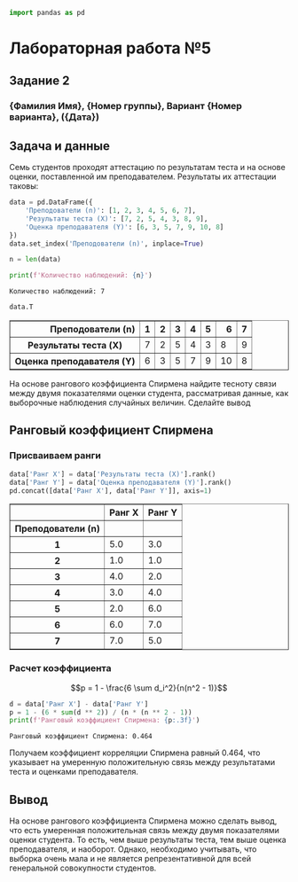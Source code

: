 ```python
import pandas as pd
```

# Лабораторная работа №5
## Задание 2
### {Фамилия Имя}, {Номер группы}, Вариант {Номер варианта}, ({Дата})

## Задача и данные

Семь студентов проходят аттестацию по результатам теста и на основе оценки, поставленной им преподавателем. Результаты их аттестации таковы:


```python
data = pd.DataFrame({
    'Преподователи (n)': [1, 2, 3, 4, 5, 6, 7],
    'Результаты теста (X)': [7, 2, 5, 4, 3, 8, 9],
    'Оценка преподавателя (Y)': [6, 3, 5, 7, 9, 10, 8]
})
data.set_index('Преподователи (n)', inplace=True)

n = len(data)

print(f'Количество наблюдений: {n}')
```

    Количество наблюдений: 7



```python
data.T
```




<div>
<table border="1" class="dataframe">
  <thead>
    <tr style="text-align: right;">
      <th>Преподователи (n)</th>
      <th>1</th>
      <th>2</th>
      <th>3</th>
      <th>4</th>
      <th>5</th>
      <th>6</th>
      <th>7</th>
    </tr>
  </thead>
  <tbody>
    <tr>
      <th>Результаты теста (X)</th>
      <td>7</td>
      <td>2</td>
      <td>5</td>
      <td>4</td>
      <td>3</td>
      <td>8</td>
      <td>9</td>
    </tr>
    <tr>
      <th>Оценка преподавателя (Y)</th>
      <td>6</td>
      <td>3</td>
      <td>5</td>
      <td>7</td>
      <td>9</td>
      <td>10</td>
      <td>8</td>
    </tr>
  </tbody>
</table>
</div>



На основе рангового коэффициента Спирмена найдите тесноту связи между двумя показателями оценки студента, рассматривая данные, как выборочные наблюдения случайных величин. Сделайте вывод

## Ранговый коэффициент Спирмена

### Присваиваем ранги


```python
data['Ранг X'] = data['Результаты теста (X)'].rank()
data['Ранг Y'] = data['Оценка преподавателя (Y)'].rank()
pd.concat([data['Ранг X'], data['Ранг Y']], axis=1)
```




<div>
<table border="1" class="dataframe">
  <thead>
    <tr style="text-align: right;">
      <th></th>
      <th>Ранг X</th>
      <th>Ранг Y</th>
    </tr>
    <tr>
      <th>Преподователи (n)</th>
      <th></th>
      <th></th>
    </tr>
  </thead>
  <tbody>
    <tr>
      <th>1</th>
      <td>5.0</td>
      <td>3.0</td>
    </tr>
    <tr>
      <th>2</th>
      <td>1.0</td>
      <td>1.0</td>
    </tr>
    <tr>
      <th>3</th>
      <td>4.0</td>
      <td>2.0</td>
    </tr>
    <tr>
      <th>4</th>
      <td>3.0</td>
      <td>4.0</td>
    </tr>
    <tr>
      <th>5</th>
      <td>2.0</td>
      <td>6.0</td>
    </tr>
    <tr>
      <th>6</th>
      <td>6.0</td>
      <td>7.0</td>
    </tr>
    <tr>
      <th>7</th>
      <td>7.0</td>
      <td>5.0</td>
    </tr>
  </tbody>
</table>
</div>



### Расчет коэффициента

$$p = 1 - \frac{6 \sum d_i^2}{n(n^2 - 1)}$$


```python
d = data['Ранг X'] - data['Ранг Y']
p = 1 - (6 * sum(d ** 2)) / (n * (n ** 2 - 1))
print(f'Ранговый коэффициент Спирмена: {p:.3f}')
```

    Ранговый коэффициент Спирмена: 0.464


Получаем коэффициент корреляции Спирмена равный $0.464$, что указывает на умеренную положительную связь между результатами теста и оценками преподавателя.

## Вывод

На основе рангового коэффициента Спирмена можно сделать вывод, что есть умеренная положительная связь между двумя показателями оценки студента. То есть, чем выше результаты теста, тем выше оценка преподавателя, и наоборот. Однако, необходимо учитывать, что выборка очень мала и не является репрезентативной для всей генеральной совокупности студентов.
